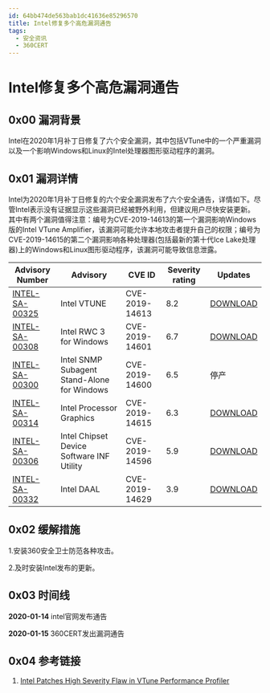 ```yaml
---
id: 64bb474de563bab1dc41636e85296570
title: Intel修复多个高危漏洞通告
tags: 
  - 安全资讯
  - 360CERT
---
```


# Intel修复多个高危漏洞通告

0x00 漏洞背景
---------


Intel在2020年1月补丁日修复了六个安全漏洞，其中包括VTune中的一个严重漏洞以及一个影响Windows和Linux的Intel处理器图形驱动程序的漏洞。


0x01 漏洞详情
---------


Intel为2020年1月补丁日修复的六个安全漏洞发布了六个安全通告，详情如下。尽管Intel表示没有证据显示这些漏洞已经被野外利用，但建议用户尽快安装更新。其中有两个漏洞值得注意：编号为CVE-2019-14613的第一个漏洞影响Windows版的Intel VTune Amplifier，该漏洞可能允许本地攻击者提升自己的权限；编号为CVE-2019-14615的第二个漏洞影响各种处理器(包括最新的第十代Ice Lake处理器)上的Windows和Linux图形驱动程序，该漏洞可能导致信息泄露。




| Advisory Number | Advisory | CVE ID | Severity rating | Updates |
| --- | --- | --- | --- | --- |
| [INTEL-SA-00325](https://www.intel.com/content/www/us/en/security-center/advisory/intel-sa-00325.html) | Intel VTUNE | CVE-2019-14613 | 8.2 | [DOWNLOAD](https://software.intel.com/en-us/vtune/choose-download) |
| [INTEL-SA-00308](https://www.intel.com/content/www/us/en/security-center/advisory/intel-sa-00308.html) | Intel RWC 3 for Windows | CVE-2019-14601 | 6.7 | [DOWNLOAD](https://downloadcenter.intel.com/download/29210/Intel-RAID-Web-Console-3-for-Windows-) |
| [INTEL-SA-00300](https://www.intel.com/content/www/us/en/security-center/advisory/intel-sa-00300.html) | Intel SNMP Subagent Stand-Alone for Windows | CVE-2019-14600 | 6.5 | 停产 |
| [INTEL-SA-00314](https://www.intel.com/content/www/us/en/security-center/advisory/intel-sa-00314.html) | Intel Processor Graphics | CVE-2019-14615 | 6.3 | [DOWNLOAD](https://downloadcenter.intel.com/product/80939/Graphics-Drivers) |
| [INTEL-SA-00306](https://www.intel.com/content/www/us/en/security-center/advisory/intel-sa-00306.html) | Intel Chipset Device Software INF Utility | CVE-2019-14596 | 5.9 | [DOWNLOAD](https://downloadcenter.intel.com/download/29227/Chipset-INF-Utility) |
| [INTEL-SA-00332](https://www.intel.com/content/www/us/en/security-center/advisory/intel-sa-00332.html) | Intel DAAL | CVE-2019-14629 | 3.9 | [DOWNLOAD](https://www.intel.com/content/www/us/en/security-center/advisory/intel-sa-00332.html) |


0x02 缓解措施
---------


1.安装360安全卫士防范各种攻击。


2.及时安装Intel发布的更新。


0x03 时间线
--------


**2020-01-14** intel官网发布通告


**2020-01-15** 360CERT发出漏洞通告


0x04 参考链接
---------


1. [Intel Patches High Severity Flaw in VTune Performance Profiler](https://www.bleepingcomputer.com/news/security/intel-patches-high-severity-flaw-in-vtune-performance-profiler/)


